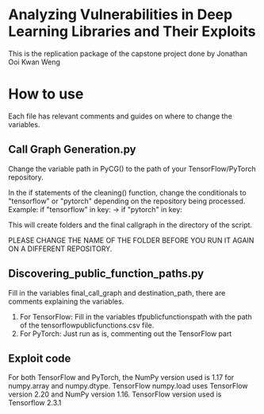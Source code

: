 # Analyzing Vulnerabilities in Deep Learning Libraries and Their Exploits
This is the replication package of the capstone project done by Jonathan Ooi Kwan Weng

# How to use
Each file has relevant comments and guides on where to change the variables.
## Call Graph Generation.py
   Change the variable path in PyCG() to the path of your TensorFlow/PyTorch repository.
   
   In the if statements of the cleaning() function, change the conditionals to "tensorflow" or "pytorch" depending on the repository being processed.
   Example:  if "tensorflow" in key: ->  if "pytorch" in key:
   
   This will create folders and the final callgraph in the directory of the script.
   
   PLEASE CHANGE THE NAME OF THE FOLDER BEFORE YOU RUN IT AGAIN ON A DIFFERENT REPOSITORY.

## Discovering_public_function_paths.py
   Fill in the variables final_call_graph and destination_path, there are comments explaining the variables.
   1. For TensorFlow:
      Fill in the variables tfpublicfunctionspath with the path of the tensorflowpublicfunctions.csv file.
   2. For PyTorch:
      Just run as is, commenting out the TensorFlow part
      
## Exploit code
   For both TensorFlow and PyTorch, the NumPy version used is 1.17 for numpy.array and numpy.dtype.
   TensorFlow numpy.load uses TensorFlow version 2.20 and NumPy version 1.16.
   TensorFlow version used is Tensorflow 2.3.1
   
